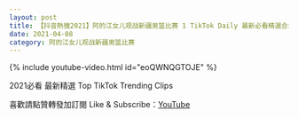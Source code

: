 ```yaml
---
layout: post
title: 【抖音熱搜2021】阿的江女儿观战新疆男篮比赛 1 TikTok Daily 最新必看精選合集2021 04 08
date: 2021-04-08
category: 阿的江女儿观战新疆男篮比赛
---
```


{% include youtube-video.html id="eoQWNQGTOJE" %}

2021必看 最新精選 Top TikTok Trending Clips

喜歡請點贊轉發加訂閱 Like & Subscribe：[YouTube](https://www.youtube.com/channel/UCAoR7VcanIPd04uEq_GIylA/videos)

